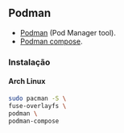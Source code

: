 ## Podman

- [Podman](https://podman.io/) (Pod Manager tool).
- [Podman compose](https://github.com/containers/podman-compose).

### Instalação

#### Arch Linux

```bash
sudo pacman -S \
fuse-overlayfs \
podman \
podman-compose
```